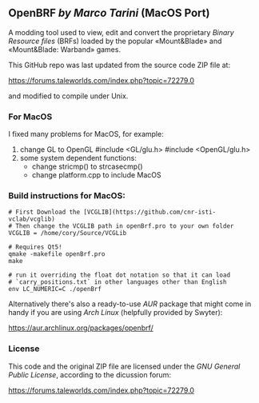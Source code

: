 OpenBRF _by Marco Tarini_ (MacOS Port)
------------------------

A modding tool used to view, edit and convert the proprietary _Binary Resource files_ (BRFs) loaded by the popular «Mount&Blade» and «Mount&Blade: Warband» games.

This GitHub repo was last updated from the source code ZIP file at:

https://forums.taleworlds.com/index.php?topic=72279.0

and modified to compile under Unix.

### For MacOS
I fixed many problems for MacOS, for example: 
1. change GL to OpenGL
    #include <GL/glu.h>
    #include <OpenGL/glu.h>
2. some system dependent functions:
    - change stricmp() to strcasecmp()
    - change platform.cpp to include MacOS

### Build instructions for MacOS:
    # First Download the [VCGLIB](https://github.com/cnr-isti-vclab/vcglib)
    # Then change the VCGLIB path in openBrf.pro to your own folder
    VCGLIB = /home/cory/Source/VCGLib

    # Requires Qt5!
    qmake -makefile openBrf.pro
    make
    
    # run it overriding the float dot notation so that it can load
    # `carry_positions.txt` in other languages other than English
    env LC_NUMERIC=C ./openBrf

Alternatively there's also a ready-to-use _AUR_ package that might come in handy if you are using _Arch Linux_ (helpfully provided by Swyter):

https://aur.archlinux.org/packages/openbrf/

### License
This code and the original ZIP file are licensed under the _GNU
General Public License_, according to the dicussion forum:

https://forums.taleworlds.com/index.php?topic=72279.0
